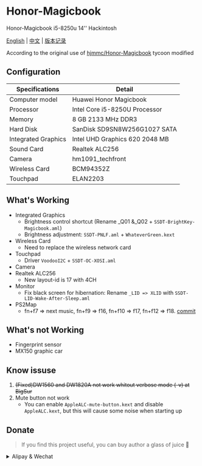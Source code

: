 # Honor-Magicbook
Honor-Magicbook i5-8250u 14'' Hackintosh

[English](README.md) | [中文](README_CN.md) |
[版本记录](VERSION.md)

According to the original use of [hjmmc/Honor-Magicbook](https://github.com/hjmmc/Honor-Magicbook) tycoon modified

## Configuration

| Specifications | Detail                                                  |
| ------------------- | ------------------------------------------- |
| Computer model      | Huawei Honor Magicbook      |
| Processor           | Intel Core i5-8250U Processor     |
| Memory              | 8 GB 2133 MHz DDR3              |
| Hard Disk           | SanDisk SD9SN8W256G1027 SATA    |
| Integrated Graphics | Intel UHD Graphics 620 2048 MB                     |
| Sound Card          | Realtek ALC256           |
| Camera          | hm1091_techfront          |
| Wireless Card       | BCM94352Z                        |
| Touchpad | ELAN2203 |


## What's Working

- Integrated Graphics 
    - Brightness control shortcut (Rename _Q01 &_Q02 + `SSDT-BrightKey-Magicbook.aml`)
    - Brightness adjustment: `SSDT-PNLF.aml` + `WhateverGreen.kext`
- Wireless Card
    - Need to replace the wireless network card
- Touchpad
    - Driver `VoodooI2C` + `SSDT-OC-XOSI.aml`
- Camera
- Realtek ALC256 
	- New layout-id is 17 with 4CH
- Monitor
    - Fix black screen for hibernation: Rename `_LID => XLID` with `SSDT-LID-Wake-After-Sleep.aml`
- PS2Map
    - fn+f7 => next music, fn+f9 => f16, fn+f10 => f17, fn+f12 => f18. [commit](https://github.com/hjmmc/Honor-Magicbook/commit/632325a127e79a2780331c754b5cdcbedb0c497b)

  

## What's not Working

- Fingerprint sensor
- MX150 graphic car

## Know issuse

1. ~~(Fixed)DW1560 and DW1820A not work whitout verbose mode (-v) at BigSur~~
2. Mute button not work
    - You can enable `AppleALC-mute-button.kext` and disable `AppleALC.kext`, but this will cause some noise when starting up

## Donate

> If you find this project useful, you can buy author a glass of juice 🍹

<details>
  <summary>Alipay & Wechat</summary>  
  <img src="https://cdn.lhjmmc.cn/alipay.jpg" width="300px"  />
  <img src="https://cdn.lhjmmc.cn/wx.jpg" width="350px" />
</details>
